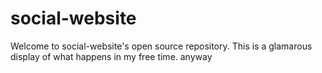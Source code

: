 # social-website

Welcome to social-website's open source repository. This is a glamarous display of what happens in my free time. anyway
